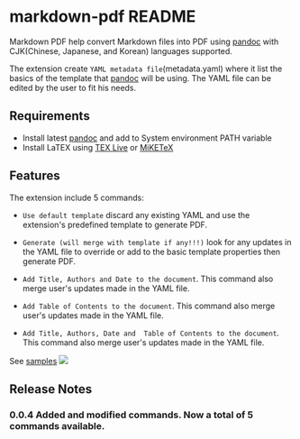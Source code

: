 # markdown-pdf README

Markdown PDF help convert Markdown files into PDF using [pandoc](https://pandoc.org/) with CJK(Chinese, Japanese, and Korean) languages supported. 

The extension create `YAML metadata file`(metadata.yaml) where it list the basics of the template that [pandoc](https://pandoc.org/) will be using. The YAML file can be edited by the user to fit his needs.

## Requirements

- Install latest [pandoc](https://github.com/jgm/pandoc/releases) and add to System environment PATH variable
- Install LaTEX using [TEX Live](https://www.tug.org/texlive/) or [MiKETeX](https://miktex.org/)

## Features

The extension include 5 commands:

+ `Use default template` discard any existing YAML and use the extension's predefined template to generate PDF.

+ `Generate (will merge with template if any!!!)` look for any updates in the YAML file to override or add to the basic template properties then generate PDF.

+ `Add Title, Authors and Date to the document`. This command also merge user's updates made in the YAML file.

+ `Add Table of Contents to the document`. This command also merge user's updates made in the YAML file.

+ `Add Title, Authors, Date and  Table of Contents to the document`. This command also merge user's updates made in the YAML file.

See [samples](https://github.com/oezeb/markdown-pdf/tree/main/assets)
![](assets/sample-1.png)

## Release Notes

### 0.0.4 Added and modified commands. Now a total of 5 commands available.
